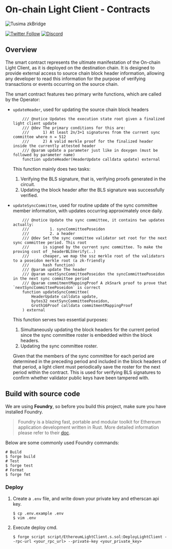 # On-chain Light Client - Contracts

![Tusima zkBridge](https://ucarecdn.com/f4e08f06-c238-47f8-b98a-97629c199377/bridgelogo.png)

[![Twitter Follow](https://img.shields.io/twitter/follow/TusimaNetwork?style=social)](https://twitter.com/TusimaNetwork)
[![Discord](https://img.shields.io/discord/965918503070728203?logo=Discord&logoColor=5865F2&label=discord&color=3ae600
)](https://discord.com/invite/tusimanetwork)

## Overview

The smart contract represents the ultimate manifestation of the On-chain Light Client, as it is deployed on the destination chain. It is designed to provide external access to source chain block header information, allowing any developer to read this information for the purpose of verifying transactions or events occurring on the source chain.

The smart contract features two primary write functions, which are called by the Operator:
- `updateHeader`, used for updating the source chain block headers
    ```solidity=
        /// @notice Updates the execution state root given a finalized light client update
        /// @dev The primary conditions for this are:
        ///      1) At least 2n/3+1 signatures from the current sync committee where n = 512
        ///      2) A valid merkle proof for the finalized header inside the currently attested header
        /// @param update a parameter just like in doxygen (must be followed by parameter name)
        function updateHeader(HeaderUpdate calldata update) external
    ```
    
    This function mainly does two tasks:
    1. Verifying the BLS signature, that is, verifying proofs generated in the circuit.
    2. Updating the block header after the BLS signature was successfully verified.
    
- `updateSyncCommittee`, used for routine update of the sync committee member information, with updates occurring approximately once daily.
    ```solidity=
        /// @notice Update the sync committee, it contains two updates actually: 
        ///         1. syncCommitteePoseidon
        ///         2. a header
        /// @dev Set the sync committee validator set root for the next sync committee period. This root 
        ///      is signed by the current sync committee. To make the proving cost of _headerBLSVerify(..) 
        ///      cheaper, we map the ssz merkle root of the validators to a poseidon merkle root (a zk-friendly 
        ///      hash function)
        /// @param update The header
        /// @param nextSyncCommitteePoseidon the syncCommitteePoseidon in the next sync committee period
        /// @param commitmentMappingProof A zkSnark proof to prove that `nextSyncCommitteePoseidon` is correct
        function updateSyncCommittee(
            HeaderUpdate calldata update,
            bytes32 nextSyncCommitteePoseidon,
            Groth16Proof calldata commitmentMappingProof
        ) external
    ```
    
    This function serves two essential purposes:
    1. Simultaneously updating the block headers for the current period since the sync committee roster is embedded within the block headers.
    3. Updating the sync committee roster.
    
    Given that the members of the sync committee for each period are determined in the preceding period and included in the block headers of that period, a light client must periodically save the roster for the next period within the contract. This is used for verifying BLS signatures to confirm whether validator public keys have been tampered with.


## Build with source code

We are using **Foundry**, so before you build this project, make sure you have installed Foundry.

> Foundry is a blazing fast, portable and modular toolkit for Ethereum application development written in Rust. More detailed information please refer to their [doc](https://book.getfoundry.sh/).

Below are some commonly used Foundry commands:

```shell
# Build
$ forge build
# Test
$ forge test
# Format
$ forge fmt
```

### Deploy
1. Create a `.env` file, and write down your private key and etherscan api key.
    ```shell
    $ cp .env.example .env
    $ vim .env
    ```
2. Execute deploy cmd.
    ```shell
    $ forge script script/EthereumLightClient.s.sol:DeployLightClient --rpc-url <your_rpc_url> --private-key <your_private_key>
    ```